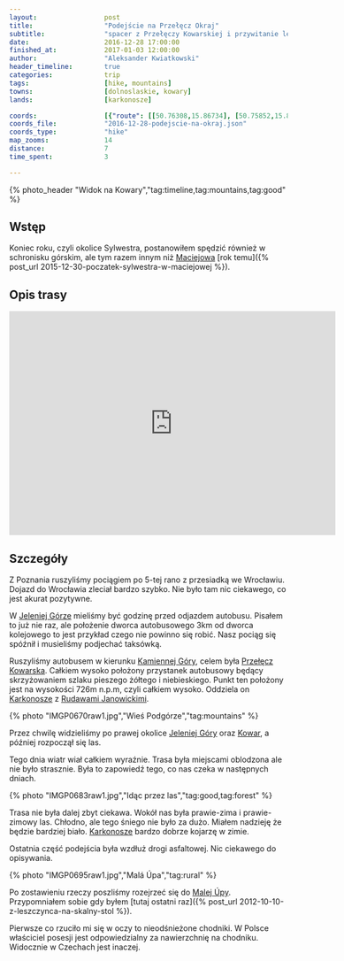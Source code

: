 ```yaml
---
layout:                 post
title:                  "Podejście na Przełęcz Okraj"
subtitle:               "spacer z Przełęczy Kowarskiej i przywitanie lekko oblodzone Karkonosze"
date:                   2016-12-28 17:00:00
finished_at:            2017-01-03 12:00:00
author:                 "Aleksander Kwiatkowski"
header_timeline:        true
categories:             trip
tags:                   [hike, mountains]
towns:                  [dolnoslaskie, kowary]
lands:                  [karkonosze]

coords:                 [{"route": [[50.76308,15.86734], [50.75852,15.85859], [50.74793,15.84614], [50.74804,15.83301], [50.74690,15.82340], [50.74366,15.81919], [50.74385,15.81597]], "type": "hike"}]
coords_file:            "2016-12-28-podejscie-na-okraj.json"
coords_type:            "hike"
map_zooms:              14
distance:               7
time_spent:             3

---
```


[wiki-maciejowa]: https://pl.wikipedia.org/wiki/Bac%C3%B3wka_PTTK_na_Maciejowej
[wiki-przelecz-kowarska]: https://pl.wikipedia.org/wiki/Prze%C5%82%C4%99cz_Kowarska
[wiki-karkonosze]: https://pl.wikipedia.org/wiki/Karkonosze
[wiki-rudawy]: https://pl.wikipedia.org/wiki/Rudawy_Janowickie
[wiki-kamienna-gora]: https://pl.wikipedia.org/wiki/Kamienna_G%C3%B3ra
[wiki-jelenia-gora]: https://pl.wikipedia.org/wiki/Jelenia_G%C3%B3ra
[wiki-kowary]: https://pl.wikipedia.org/wiki/Kowary
[wiki-mala-upa]: https://pl.wikipedia.org/wiki/Mal%C3%A1_%C3%9Apa

{% photo_header "Widok na Kowary","tag:timeline,tag:mountains,tag:good" %}

Wstęp
-----

Koniec roku, czyli okolice Sylwestra, postanowiłem spędzić również w schronisku
górskim, ale tym razem innym niż [Maciejowa][wiki-maciejowa] [rok temu]({% post_url 2015-12-30-poczatek-sylwestra-w-maciejowej %}).

Opis trasy
----------

<iframe height='405' width='590' frameborder='0' allowtransparency='true' scrolling='no' src='https://www.strava.com/activities/818475281/embed/dfdb09fe7f35a6bdf9e68b1bc8d21311055c8d17'></iframe>

Szczegóły
---------

Z Poznania ruszyliśmy pociągiem po 5-tej rano z przesiadką we Wrocławiu. Dojazd
do Wrocławia zleciał bardzo szybko. Nie było tam nic ciekawego, co jest
akurat pozytywne.

W [Jeleniej Górze][wiki-jelenia-gora] mieliśmy być godzinę przed odjazdem
autobusu. Pisałem to już nie raz, ale położenie dworca autobusowego 3km od
dworca kolejowego to jest przykład czego nie powinno się robić.
Nasz pociąg się spóźnił i musieliśmy podjechać taksówką.

Ruszyliśmy autobusem w kierunku [Kamiennej Góry][wiki-kamienna-gora], celem
była [Przełęcz Kowarska][wiki-przelecz-kowarska]. Całkiem wysoko położony
przystanek autobusowy będący skrzyżowaniem szlaku pieszego żółtego i
niebieskiego. Punkt ten położony
jest na wysokości 726m n.p.m, czyli całkiem wysoko. Oddziela on
[Karkonosze][wiki-karkonosze] z [Rudawami Janowickimi][wiki-rudawy].

{% photo "IMGP0670raw1.jpg","Wieś Podgórze","tag:mountains" %}

Przez chwilę widzieliśmy po prawej okolice [Jeleniej Góry][wiki-jelenia-gora]
oraz [Kowar][wiki-kowary], a później rozpoczął się las.

Tego dnia wiatr wiał całkiem wyraźnie. Trasa była miejscami oblodzona ale nie było
strasznie. Była to zapowiedź tego, co nas czeka w następnych dniach.

{% photo "IMGP0683raw1.jpg","Idąc przez las","tag:good,tag:forest" %}

Trasa nie była dalej zbyt ciekawa. Wokół nas była prawie-zima i prawie-zimowy
las. Chłodno, ale tego śniego nie było za dużo. Miałem nadzieję że będzie bardziej
biało. [Karkonosze][wiki-karkonosze] bardzo dobrze kojarzę w zimie.

Ostatnia część podejścia była wzdłuż drogi asfaltowej. Nic ciekawego
do opisywania.

{% photo "IMGP0695raw1.jpg","Malá Úpa","tag:rural" %}

Po zostawieniu rzeczy poszliśmy rozejrzeć się do [Malej Úpy][wiki-mala-upa].
Przypomniałem sobie gdy byłem
[tutaj ostatni raz]({% post_url 2012-10-10-z-leszczynca-na-skalny-stol %}).

Pierwsze co rzuciło mi się w oczy to nieodśnieżone chodniki. W Polsce
właściciel posesji jest odpowiedzialny za nawierzchnię na chodniku. Widocznie
w Czechach jest inaczej.
